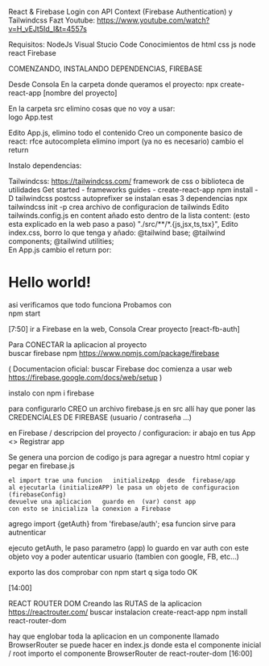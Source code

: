 React & Firebase Login con API Context (Firebase Authentication) y Tailwindcss
Fazt 
Youtube:  https://www.youtube.com/watch?v=H_vEJt5Id_I&t=4557s

Requisitos: 
NodeJs
Visual Stucio Code
Conocimientos de  html  css  js  node  react  Firebase




COMENZANDO, INSTALANDO DEPENDENCIAS, FIREBASE

Desde Consola
En la carpeta donde queramos el proyecto:
    npx create-react-app [nombre del proyecto]

En la carpeta  src  elimino cosas que no voy a usar:  
    logo  App.test

Edito App.js,  elimino todo el contenido
Creo un componente basico de react:
    rfce    autocompleta
    elimino import (ya no es necesario)   cambio el return


Instalo dependencias:

Tailwindcss:  https://tailwindcss.com/
framework de css  o   biblioteca de utilidades
Get started  -  frameworks guides  -  create-react-app 
    npm install -D tailwindcss postcss autoprefixer
se instalan esas 3 dependencias
    npx tailwindcss init -p
crea archivo de configuracion de  tailwinds
Edito  tailwinds.config.js
en content   añado esto dentro de la lista content: (esto esta explicado en la web paso a paso)
    "./src/**/*.{js,jsx,ts,tsx}",
Edito   index.css,  borro lo que tenga y añado:
    @tailwind base;
    @tailwind components;
    @tailwind utilities;    
En App.js  cambio el return por:
    <h1 className="text-3xl font-bold underline">
      Hello world!
    </h1>
asi verificamos que todo funciona
Probamos con    
    npm start

[7:50]
ir a Firebase en la web,  Consola
Crear proyecto [react-fb-auth]

Para CONECTAR la aplicacion al proyecto  
buscar   firebase npm
https://www.npmjs.com/package/firebase

(
Documentacion oficial:
buscar Firebase doc
comienza a usar web
https://firebase.google.com/docs/web/setup
)

instalo con 
    npm i firebase

para configurarlo  CREO un archivo   firebase.js  en src
allí hay que poner las CREDENCIALES DE FIREBASE  (usuario / contraseña ...)

en Firebase / descripcion del proyecto / configuracion:
ir abajo en  tus App    <>   Registrar app

Se genera una porcion de  codigo js  para agregar a nuestro  html
copiar  y  pegar en  firebase.js

    el import trae una funcion   initializeApp  desde  firebase/app
    al ejecutarla (initializeAPP) le pasa un objeto de configuracion (firebaseConfig) 
    devuelve una aplicacion   guardo en  (var) const app
    con esto se inicializa la conexion a Firebase

agrego  import {getAuth} from 'firebase/auth';
esa funcion sirve para autnenticar 

ejecuto  getAuth, le paso parametro (app) lo guardo en var  auth
con este objeto voy a poder autenticar usuario (tambien con google, FB, etc...)

exporto las dos 
comprobar con  npm start  q siga todo OK

[14:00]



REACT ROUTER DOM
Creando las RUTAS de la aplicacion
https://reactrouter.com/
buscar  instalacion  create-react-app
    npm install react-router-dom

hay que englobar toda la aplicacion en un componente llamado
    BrowserRouter
se puede hacer en   index.js   donde esta el componente  inicial / root 
importo el componente BrowserRouter  de  react-router-dom
[16:00]



